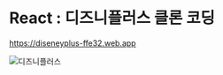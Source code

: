 # React : 디즈니플러스 클론 코딩

https://diseneyplus-ffe32.web.app

![디즈니플러스](https://github.com/developer-jyyun/disney-deploy/assets/131247158/4ca34e93-922a-4663-90d5-e2bbc13ab728)
